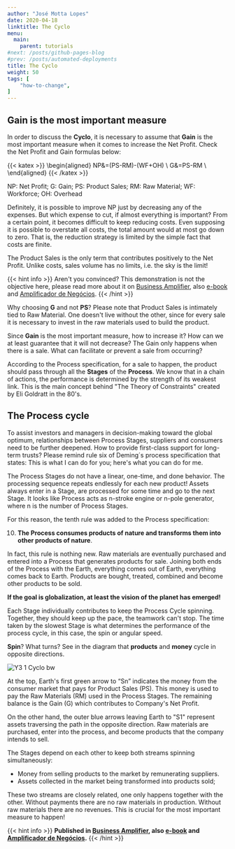 ```yaml
---
author: "José Motta Lopes"
date: 2020-04-18
linktitle: The Cyclo
menu:
  main:
    parent: tutorials
#next: /posts/github-pages-blog
#prev: /posts/automated-deployments
title: The Cyclo
weight: 50
tags: [
    "how-to-change",
]
---
```


## Gain is the most important measure

In order to discuss the **Cyclo**, it is necessary to assume that **Gain** is the most important measure when it comes to increase the Net Profit. Check the Net Profit and Gain formulas below:

{{< katex >}}
\begin{aligned}
   NP&=(PS-RM)-(WF+OH) \\
   G&=PS-RM \\
\end{aligned}
{{< /katex >}}

NP: Net Profit; G: Gain; PS: Product Sales; RM: Raw Material; WF: Workforce; OH: Overhead

Definitely, it is possible to improve NP just by decreasing any of the expenses. But which expense to cut, if almost everything is important? From a certain point, it becomes difficult to keep reducing costs. Even supposing it is possible to overstate all costs, the total amount would at most go down to zero. That is, the reduction strategy is limited by the simple fact that costs are finite.

The Product Sales is the only term that contributes positively to the Net Profit. Unlike costs, sales volume has no limits, i.e. the sky is the limit!

{{< hint info >}}
Aren't you convinced? This demonstration is not the objective here, please read more about it on [Business Amplifier](https://www.amazon.com/Business-Amplifier-M-Sc-Motta-Lopes/dp/B083XGK14Q), also [e-book](https://www.amazon.com/Business-Amplifier-Jose-Motta-Lopes-ebook-dp-B086L6V6QY/dp/B086L6V6QY/) and [Amplificador de Negócios](https://www.amazon.com/M-Sc-Jose-Motta-Lopes/dp/8592301009).
{{< /hint >}}

Why choosing **G** and not **PS**? Please note that Product Sales is intimately tied to Raw Material. One doesn't live without the other, since for every sale it is necessary to invest in the raw materials used to build the product.

Since **Gain** is the most important measure, how to increase it? How can we at least guarantee that it will not decrease? The Gain only happens when there is a sale. What can facilitate or prevent a sale from occurring?

According to the Process specification, for a sale to happen, the product should pass through all the **Stages** of the **Process**. We know that in a chain of actions, the performance is determined by the strength of its weakest link. This is the main concept behind "The Theory of Constraints" created by Eli Goldratt in the 80's.

## The Process cycle

To assist investors and managers in decision-making toward the global optimum, relationships between Process Stages, suppliers and consumers need to be further deepened. How to provide first-class support for long-term trusts? Please remind rule six of Deming´s process specification that states: This is what I can do for you; here's what you can do for me.

The Process Stages do not have a linear, one-time, and done behavior. The processing sequence repeats endlessly for each new product! Assets always enter in a Stage, are processed for some time and go to the next Stage. It looks like Process acts as n-stroke engine or n-pole generator, where n is the number of Process Stages.

For this reason, the tenth rule was added to the Process specification:

10. **The Process consumes products of nature and transforms them into other products of nature**.

In fact, this rule is nothing new. Raw materials are eventually purchased
and entered into a Process that generates products for sale. Joining both
ends of the Process with the Earth, everything comes out of Earth,
everything comes back to Earth. Products are bought, treated, combined
and become other products to be sold.

**If the goal is globalization, at least the vision of the planet has emerged!**

Each Stage individually contributes to keep the Process Cycle spinning. Together, they  should keep up the pace, the teamwork can't stop. The time taken by the slowest Stage is what determines the performance of the process cycle, in this case, the spin or angular speed.

**Spin**? What turns? See in the diagram that **products** and **money** cycle in opposite directions.

![Y3 1 Cyclo bw](https://user-images.githubusercontent.com/86032/79046804-5dd41d00-7be9-11ea-9239-780095caaffb.png)

At the top, Earth's first green arrow to “Sn” indicates the money from the consumer market that pays for Product Sales (PS). This money is used to pay the Raw Materials (RM) used in the Process Stages. The remaining balance is the Gain (G) which contributes to Company's Net Profit.

On the other hand, the outer blue arrows leaving Earth to "S1" represent assets traversing the path in the opposite direction. Raw materials are purchased, enter into the process, and become products that the company intends to sell.

The Stages depend on each other to keep both streams spinning simultaneously:

- Money from selling products to the market by remunerating suppliers.
- Assets collected in the market being transformed into products sold;

These two streams are closely related, one only happens together with the other. Without payments there are no raw materials in production. Without raw materials there are no revenues. This is crucial for the most important measure to happen!

{{< hint info >}}
**Published in [Business Amplifier](https://www.amazon.com/Business-Amplifier-M-Sc-Motta-Lopes/dp/B083XGK14Q), also [e-book](https://www.amazon.com/Business-Amplifier-Jose-Motta-Lopes-ebook-dp-B086L6V6QY/dp/B086L6V6QY/) and [Amplificador de Negócios](https://www.amazon.com/M-Sc-Jose-Motta-Lopes/dp/8592301009).**
{{< /hint >}}
